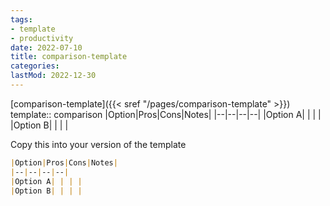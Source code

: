 ```yaml
---
tags:
- template
- productivity
date: 2022-07-10
title: comparison-template
categories:
lastMod: 2022-12-30
---
```

[comparison-template]({{< sref "/pages/comparison-template" >}})
template:: comparison
|Option|Pros|Cons|Notes|
|--|--|--|--|
|Option A| | | | 
|Option B| | | |

Copy this into your version of the template

```md
|Option|Pros|Cons|Notes|
|--|--|--|--|
|Option A| | | | 
|Option B| | | |
```

